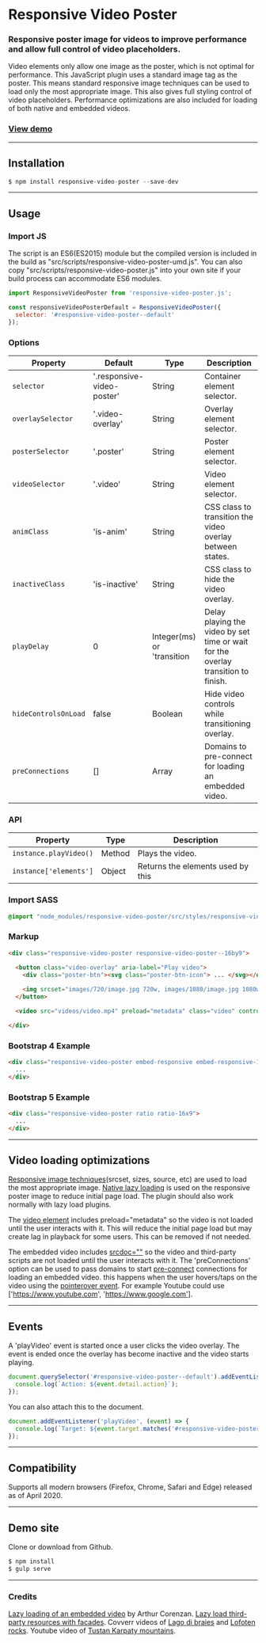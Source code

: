 # Responsive Video Poster
### Responsive poster image for videos to improve performance and allow full control of video placeholders.

Video elements only allow one image as the poster, which is not optimal for performance. This JavaScript plugin uses a standard image tag as the poster. This means standard responsive image techniques can be used to load only the most appropriate image. This also gives full styling control of video placeholders. Performance optimizations are also included for loading of both native and embedded videos.

### [View demo](http://nigelotoole.github.io/responsive-video-poster/)

---
## Installation
```javascript
$ npm install responsive-video-poster --save-dev
```

---
## Usage

### Import JS

The script is an ES6(ES2015) module but the compiled version is included in the build as "src/scripts/responsive-video-poster-umd.js". You can also copy "src/scripts/responsive-video-poster.js" into your own site if your build process can accommodate ES6 modules.

```javascript
import ResponsiveVideoPoster from 'responsive-video-poster.js';

const responsiveVideoPosterDefault = ResponsiveVideoPoster({ 
  selector: '#responsive-video-poster--default' 
});
```

### Options
| Property                | Default                     | Type       | Description                                                                                       |
| ----------------------- | --------------------------- | ---------- | ------------------------------------------------------------------------------------------------- |
| `selector`              | '.responsive-video-poster'         | String     | Container element selector.                                                                       |
| `overlaySelector`          | '.video-overlay' | String     | Overlay element selector.                                                                            |
| `posterSelector`          | '.poster' | String     | Poster element selector.                                                                            |
| `videoSelector`          | '.video' | String     | Video element selector.                                                                            |
| `animClass`          | 'is-anim' | String     | CSS class to transition the video overlay between states.                                                                            |
| `inactiveClass`          | 'is-inactive' | String     | CSS class to hide the video overlay.                                                                            |
| `playDelay`          | 0 |  	Integer(ms) or 'transition     | Delay playing the video by set time or wait for the overlay transition to finish.                                                                            |
| `hideControlsOnLoad`          | false | Boolean     | Hide video controls while transitioning overlay.                                                                             |
| `preConnections`        | []    | Array       | Domains to pre-connect for loading an embedded video. 

### API
| Property                | Type       | Description                                                                                       |
| ----------------------- | ---------- | ------------------------------------------------------------------------------------------------- |
| `instance.playVideo()`  | Method     | Plays the video.                                         |
| `instance['elements']`  | Object     | Returns the elements used by this                        |


### Import SASS

```scss
@import "node_modules/responsive-video-poster/src/styles/responsive-video-poster.scss";
```


### Markup

```html
<div class="responsive-video-poster responsive-video-poster--16by9">
                
  <button class="video-overlay" aria-label="Play video">
    <div class="poster-btn"><svg class="poster-btn-icon"> ... </svg></div>

    <img srcset="images/720/image.jpg 720w, images/1080/image.jpg 1080w" src="images/1080/image.jpg" class="poster">
  </button>

  <video src="videos/video.mp4" preload="metadata" class="video" controls></video>

</div>
```


### Bootstrap 4 Example

```html
<div class="responsive-video-poster embed-responsive embed-responsive-16by9">             
  ...
</div>
```


### Bootstrap 5 Example

```html
<div class="responsive-video-poster ratio ratio-16x9">
  ...
</div>
```

---
## Video loading optimizations

[Responsive image techniques](https://developer.mozilla.org/en-US/docs/Learn/HTML/Multimedia_and_embedding/Responsive_images)(srcset, sizes, source, etc) are used to load the most appropriate image. [Native lazy loading](https://developer.mozilla.org/en-US/docs/Web/Performance/Lazy_loading) is used on the responsive poster image to reduce initial page load. The plugin should also work normally with lazy load plugins.

The [video element](https://developer.mozilla.org/en-US/docs/Web/HTML/Element/video) includes preload="metadata" so the video is not loaded until the user interacts with it. This will reduce the initial page load but may create lag in playback for some users. This can be removed if not needed.

The embedded video includes [srcdoc=""](https://dev.to/haggen/lazy-load-embedded-youtube-videos-520g) so the video and third-party scripts are not loaded until the user interacts with it. The 'preConnections' option can be used to pass domains to start [pre-connect](https://developer.mozilla.org/en-US/docs/Web/HTML/Link_types/preconnect) connections for loading an embedded video. this happens when the user hovers/taps on the video using the [pointerover event](https://developer.mozilla.org/en-US/docs/Web/API/HTMLElement/pointerover_event). For example Youtube could use ['https://www.youtube.com', 'https://www.google.com'].
        
---
## Events

A 'playVideo' event is started once a user clicks the video overlay. The event is ended once the overlay has become inactive and the video starts playing.

```javascript
document.querySelector('#responsive-video-poster--default').addEventListener('playVideo', (event) => { 
  console.log(`Action: ${event.detail.action}`);
});
```

You can also attach this to the document.
```javascript
document.addEventListener('playVideo', (event) => { 
  console.log(`Target: ${event.target.matches('#responsive-video-poster--default')}`, `Action: ${event.detail.action}`);
});
```

---
## Compatibility

Supports all modern browsers (Firefox, Chrome, Safari and Edge) released as of April 2020.


---
## Demo site
Clone or download from Github.

```javascript
$ npm install
$ gulp serve
```

---
### Credits

[Lazy loading of an embedded video](https://dev.to/haggen/lazy-load-embedded-youtube-videos-520g) by Arthur Corenzan. [Lazy load third-party resources with facades](https://web.dev/third-party-facades/).
Covverr videos of [Lago di braies](https://coverr.co/videos/lago-di-braies-y1yBShzUTZ) and [Lofoten rocks](https://coverr.co/videos/lofoten-rocks-GPfWh8WOtG). Youtube video of [Tustan Karpaty mountains](https://www.youtube.com/watch?v=FjPvaGt6Pw4).

